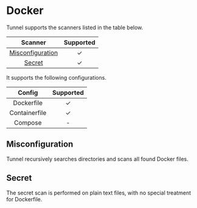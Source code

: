 # Docker

Tunnel supports the scanners listed in the table below.

|      Scanner       | Supported |
| :----------------: | :-------: |
| [Misconfiguration] |     ✓     |
|      [Secret]      |     ✓     |

It supports the following configurations.

|    Config     | Supported |
| :-----------: | :-------: |
|  Dockerfile   |     ✓     |
| Containerfile |     ✓     |
|    Compose    |     -     |

## Misconfiguration

Tunnel recursively searches directories and scans all found Docker files.

## Secret

The secret scan is performed on plain text files, with no special treatment for Dockerfile.

[Misconfiguration]: ../../scanner/misconfiguration/index.md
[Secret]: ../../scanner/secret.md
